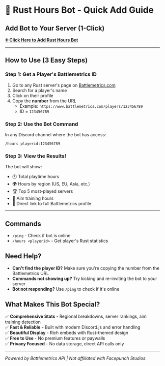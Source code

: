 # 🦀 Rust Hours Bot - Quick Add Guide

## Add Bot to Your Server (1-Click)

**[➕ Click Here to Add Rust Hours Bot](https://discord.com/oauth2/authorize?client_id=1385626383115489320&permissions=2048&scope=bot%20applications.commands)**

---

## How to Use (3 Easy Steps)

### Step 1: Get a Player's Battlemetrics ID
1. Go to any Rust server's page on [Battlemetrics.com](https://battlemetrics.com)
2. Search for a player's name
3. Click on their profile
4. Copy the **number** from the URL
   - Example: `https://www.battlemetrics.com/players/123456789`
   - ID = `123456789`

### Step 2: Use the Bot Command
In any Discord channel where the bot has access:
```
/hours playerid:123456789
```

### Step 3: View the Results!
The bot will show:
- 🕐 Total playtime hours
- 🌍 Hours by region (US, EU, Asia, etc.)
- 🏆 Top 5 most-played servers
- 🎯 Aim training hours
- 🔗 Direct link to full Battlemetrics profile

---

## Commands

- `/ping` - Check if bot is online
- `/hours <playerid>` - Get player's Rust statistics

## Need Help?

- **Can't find the player ID?** Make sure you're copying the number from the Battlemetrics URL
- **Commands not showing up?** Try kicking and re-inviting the bot to your server
- **Bot not responding?** Use `/ping` to check if it's online

## What Makes This Bot Special?

✅ **Comprehensive Stats** - Regional breakdowns, server rankings, aim training detection  
✅ **Fast & Reliable** - Built with modern Discord.js and error handling  
✅ **Beautiful Display** - Rich embeds with Rust-themed design  
✅ **Free to Use** - No premium features or paywalls  
✅ **Privacy Focused** - No data storage, direct API calls only  

---

*Powered by Battlemetrics API | Not affiliated with Facepunch Studios*